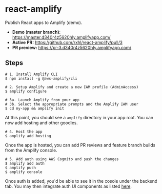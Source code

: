 # react-amplify

Publish React apps to Amplify (demo).

- **Demo (master branch):** https://master.d340r4z5620hly.amplifyapp.com/
- **Active PR:** https://github.com/rxhl/react-amplify/pull/3
- **PR preview:** https://pr-3.d340r4z5620hly.amplifyapp.com/

## Steps

```
# 1. Install Amplify CLI
$ npm install -g @aws-amplify/cli

# 2. Setup Amplify and create a new IAM profile (AdminAccess)
$ amplify configure

# 3a. Launch Amplify from your app
# 3b. Select the appropriate prompts and the Amplify IAM user
$ cd my-app && amplify init
```

At this point, you should see a `amplify` directory in your app root.
You can now add hosting and other goodies.

```
# 4. Host the app
$ amplify add hosting
```

Once the app is hosted, you can add PR reviews and feature branch builds from the Amplify console.

```
# 5. Add auth using AWS Cognito and push the changes
$ amplify add auth
$ amplify push
$ amplify console
```

Once auth is added, you'd be able to see it in the cosole under the backend tab.
You may then integrate auth UI components as listed [here](https://docs.amplify.aws/lib/auth/getting-started/q/platform/js#integrate-with-the-front-end).
